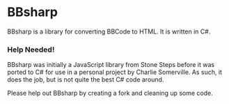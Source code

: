 BBsharp
=======

BBsharp is a library for converting BBCode to HTML. It is written in C#.

### Help Needed!

BBsharp was initially a JavaScript library from Stone Steps before it was ported to C# for use in a personal project by Charlie Somerville. As such, it does the job, but is not quite the best C# code around.

Please help out BBsharp by creating a fork and cleaning up some code. 